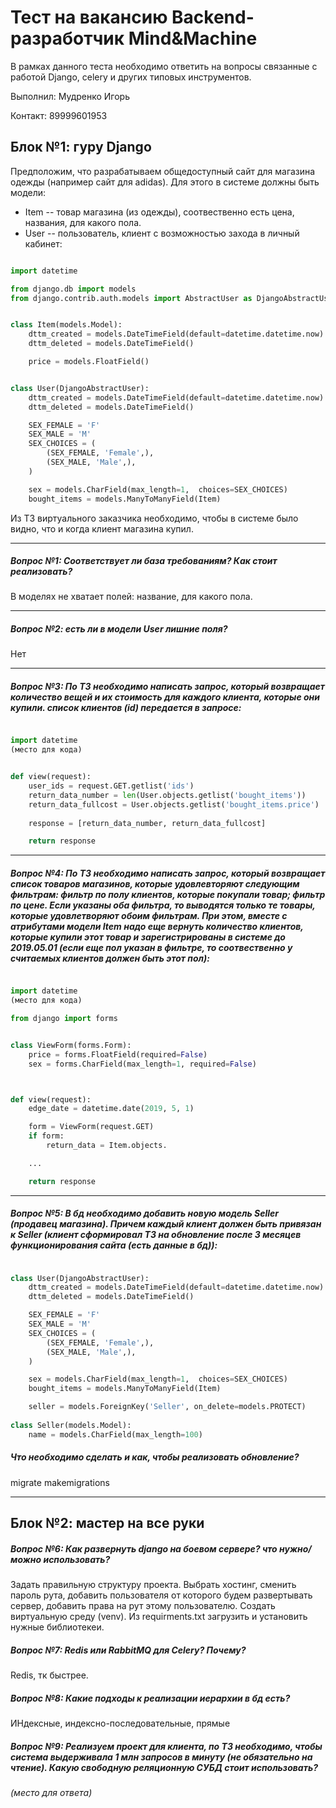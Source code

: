 # Тест на вакансию Backend-разработчик Mind&Machine

В рамках данного теста необходимо ответить на вопросы связанные с работой Django, celery и других типовых инструментов.

Выполнил: Мудренко Игорь

Контакт: 89999601953


## Блок №1: гуру Django

Предположим, что разрабатываем общедоступный сайт для магазина одежды (например сайт для adidas). Для этого в системе должны быть модели:

- Item -- товар магазина (из одежды), соотвественно есть цена, названия, для какого пола.
- User -- пользователь, клиент с возможностью захода в личный кабинет:


```python

import datetime

from django.db import models
from django.contrib.auth.models import AbstractUser as DjangoAbstractUser


class Item(models.Model):
    dttm_created = models.DateTimeField(default=datetime.datetime.now)
    dttm_deleted = models.DateTimeField()

    price = models.FloatField()


class User(DjangoAbstractUser):
    dttm_created = models.DateTimeField(default=datetime.datetime.now)
    dttm_deleted = models.DateTimeField()

    SEX_FEMALE = 'F'
    SEX_MALE = 'M'
    SEX_CHOICES = (
        (SEX_FEMALE, 'Female',),
        (SEX_MALE, 'Male',),
    )

    sex = models.CharField(max_length=1,  choices=SEX_CHOICES)
    bought_items = models.ManyToManyField(Item)

```


Из ТЗ виртуального заказчика необходимо, чтобы в системе было видно, что и когда клиент магазина купил.

-----

##### Вопрос №1: Соответствует ли база требованиям? Как стоит реализовать?


В моделях не хватает полей: название, для какого пола.


-----

##### Вопрос №2: есть ли в модели User лишние поля?

Нет


-----


##### Вопрос №3: По ТЗ необходимо написать запрос, который возвращает количество вещей и их стоимость для каждого клиента, которые они купили. список клиентов (id) передается в запросе:

```python

import datetime
(место для кода)


def view(request):
    user_ids = request.GET.getlist('ids')
    return_data_number = len(User.objects.getlist('bought_items'))
    return_data_fullcost = User.objects.getlist('bought_items.price')
    
    response = [return_data_number, return_data_fullcost]

    return response

```

-----

##### Вопрос №4: По ТЗ необходимо написать запрос, который возвращает список товаров магазинов, которые удовлевторяют следующим фильтрам: фильтр по полу клиентов, которые покупали товар; фильтр по цене. Если указаны оба фильтра, то выводятся только те товары, которые удовлетворяют обоим фильтрам. При этом, вместе с атрибутами модели Item надо еще вернуть  количество клиентов, которые купили этот товар и зарегистрированы  в системе до 2019.05.01 (если еще пол указан в фильтре, то соотвественно у считаемых клиентов должен быть этот пол):

```python

import datetime
(место для кода)

from django import forms


class ViewForm(forms.Form):
    price = forms.FloatField(required=False)
    sex = forms.CharField(max_length=1, required=False)



def view(request):
    edge_date = datetime.date(2019, 5, 1)

    form = ViewForm(request.GET)
    if form:
        return_data = Item.objects. 

    ...

    return response

```

-----

##### Вопрос №5: В бд необходимо добавить новую модель Seller (продавец магазина). Причем каждый клиент должен быть привязан к Seller (клиент сформировал ТЗ  на обновление после 3 месяцев функционирования сайта (есть данные в бд)):

```python

class User(DjangoAbstractUser):
    dttm_created = models.DateTimeField(default=datetime.datetime.now)
    dttm_deleted = models.DateTimeField()

    SEX_FEMALE = 'F'
    SEX_MALE = 'M'
    SEX_CHOICES = (
        (SEX_FEMALE, 'Female',),
        (SEX_MALE, 'Male',),
    )

    sex = models.CharField(max_length=1,  choices=SEX_CHOICES)
    bought_items = models.ManyToManyField(Item)

    seller = models.ForeignKey('Seller', on_delete=models.PROTECT)
    
class Seller(models.Model):
    name = models.CharField(max_length=100)

```

##### Что необходимо сделать и как, чтобы реализовать обновление?

migrate
makemigrations

-----


## Блок №2: мастер на все руки

##### Вопрос №6: Как развернуть django на боевом сервере? что нужно/можно использовать?

Задать правильную структуру проекта. Выбрать хостинг, сменить пароль рута, добавить пользователя от которого будем развертывать сервер, добавить права на рут этому пользователю. Создать виртуальную среду (venv). Из requirments.txt загрузить и установить нужные библиотекеи.


##### Вопрос №7: Redis или RabbitMQ для Celery? Почему?

Redis, тк быстрее.




##### Вопрос №8: Какие подходы к реализации иерархии в бд есть?

ИНдексные, индексно-последовательные, прямые


##### Вопрос №9: Реализуем проект для клиента, по ТЗ необходимо, чтобы система выдерживала 1 млн запросов в минуту (не обязательно на чтение). Какую свободную реляционную СУБД стоит использовать?

_(место для ответа)_

